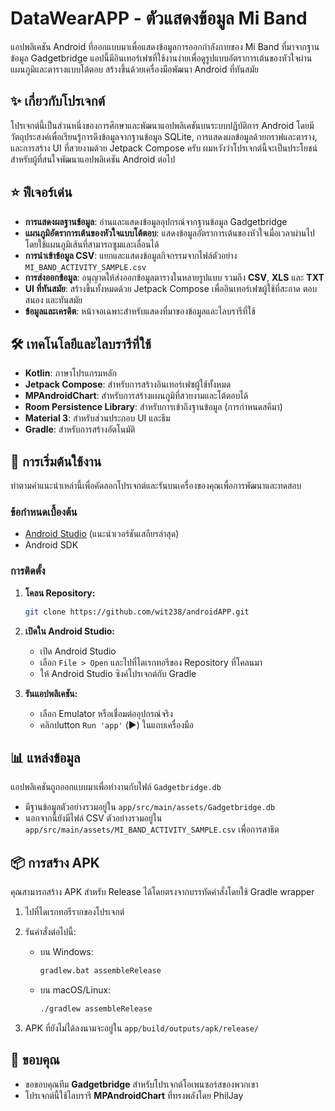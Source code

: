 # DataWearAPP - ตัวแสดงข้อมูล Mi Band

แอปพลิเคชัน Android ที่ออกแบบมาเพื่อแสดงข้อมูลการออกกำลังกายของ Mi Band ที่มาจากฐานข้อมูล Gadgetbridge แอปนี้มีอินเทอร์เฟซที่ใช้งานง่ายเพื่อดูรูปแบบอัตราการเต้นของหัวใจผ่านแผนภูมิและตารางแบบโต้ตอบ สร้างขึ้นด้วยเครื่องมือพัฒนา Android ที่ทันสมัย

## ✨ เกี่ยวกับโปรเจกต์

โปรเจกต์นี้เป็นส่วนหนึ่งของการศึกษาและพัฒนาแอปพลิเคชันบนระบบปฏิบัติการ Android โดยมีวัตถุประสงค์เพื่อเรียนรู้การดึงข้อมูลจากฐานข้อมูล SQLite, การแสดงผลข้อมูลด้วยกราฟและตาราง, และการสร้าง UI ที่สวยงามด้วย Jetpack Compose ครับ ผมหวังว่าโปรเจกต์นี้จะเป็นประโยชน์สำหรับผู้ที่สนใจพัฒนาแอปพลิเคชัน Android ต่อไป

## ⭐ ฟีเจอร์เด่น

- **การแสดงผลฐานข้อมูล**: อ่านและแสดงข้อมูลอุปกรณ์จากฐานข้อมูล Gadgetbridge
- **แผนภูมิอัตราการเต้นของหัวใจแบบโต้ตอบ**: แสดงข้อมูลอัตราการเต้นของหัวใจเมื่อเวลาผ่านไปโดยใช้แผนภูมิเส้นที่สามารถซูมและเลื่อนได้
- **การนำเข้าข้อมูล CSV**: แยกและแสดงข้อมูลกิจกรรมจากไฟล์ตัวอย่าง `MI_BAND_ACTIVITY_SAMPLE.csv`
- **การส่งออกข้อมูล**: อนุญาตให้ส่งออกข้อมูลตารางในหลายรูปแบบ รวมถึง **CSV**, **XLS** และ **TXT**
- **UI ที่ทันสมัย**: สร้างขึ้นทั้งหมดด้วย Jetpack Compose เพื่ออินเทอร์เฟซผู้ใช้ที่สะอาด ตอบสนอง และทันสมัย
- **ข้อมูลและเครดิต**: หน้าจอเฉพาะสำหรับแสดงที่มาของข้อมูลและไลบรารีที่ใช้

## 🛠️ เทคโนโลยีและไลบรารีที่ใช้

- **Kotlin**: ภาษาโปรแกรมหลัก
- **Jetpack Compose**: สำหรับการสร้างอินเทอร์เฟซผู้ใช้ทั้งหมด
- **MPAndroidChart**: สำหรับการสร้างแผนภูมิที่สวยงามและโต้ตอบได้
- **Room Persistence Library**: สำหรับการเข้าถึงฐานข้อมูล (การกำหนดสคีมา)
- **Material 3**: สำหรับส่วนประกอบ UI และธีม
- **Gradle**: สำหรับการสร้างอัตโนมัติ

## 🚀 การเริ่มต้นใช้งาน

ทำตามคำแนะนำเหล่านี้เพื่อคัดลอกโปรเจกต์และรันบนเครื่องของคุณเพื่อการพัฒนาและทดสอบ

### ข้อกำหนดเบื้องต้น

- [Android Studio](https://developer.android.com/studio) (แนะนำเวอร์ชันเสถียรล่าสุด)
- Android SDK

### การติดตั้ง

1.  **โคลน Repository:**
    ```sh
    git clone https://github.com/wit238/androidAPP.git
    ```
2.  **เปิดใน Android Studio:**
    - เปิด Android Studio
    - เลือก `File > Open` และไปที่ไดเรกทอรีของ Repository ที่โคลนมา
    - ให้ Android Studio ซิงค์โปรเจกต์กับ Gradle

3.  **รันแอปพลิเคชัน:**
    - เลือก Emulator หรือเชื่อมต่ออุปกรณ์จริง
    - คลิกปutton `Run 'app'` (▶️) ในแถบเครื่องมือ

## 📊 แหล่งข้อมูล

แอปพลิเคชันถูกออกแบบมาเพื่อทำงานกับไฟล์ `Gadgetbridge.db`

- มีฐานข้อมูลตัวอย่างรวมอยู่ใน `app/src/main/assets/Gadgetbridge.db`
- นอกจากนี้ยังมีไฟล์ CSV ตัวอย่างรวมอยู่ใน `app/src/main/assets/MI_BAND_ACTIVITY_SAMPLE.csv` เพื่อการสาธิต

## 📦 การสร้าง APK

คุณสามารถสร้าง APK สำหรับ Release ได้โดยตรงจากบรรทัดคำสั่งโดยใช้ Gradle wrapper

1.  ไปที่ไดเรกทอรีรากของโปรเจกต์
2.  รันคำสั่งต่อไปนี้:

    - บน Windows:
      ```sh
      gradlew.bat assembleRelease
      ```
    - บน macOS/Linux:
      ```sh
      ./gradlew assembleRelease
      ```

3.  APK ที่ยังไม่ได้ลงนามจะอยู่ใน `app/build/outputs/apk/release/`

## 🙏 ขอบคุณ

- ขอขอบคุณทีม **Gadgetbridge** สำหรับโปรเจกต์โอเพนซอร์สของพวกเขา
- โปรเจกต์นี้ใช้ไลบรารี **MPAndroidChart** ที่ทรงพลังโดย PhilJay
